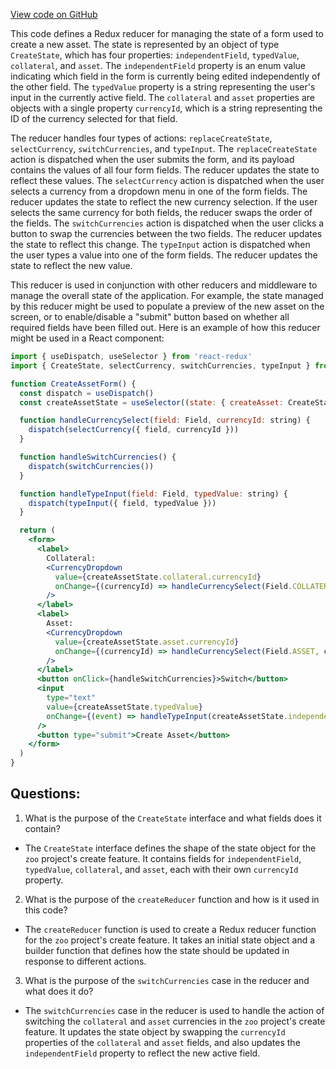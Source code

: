 [View code on GitHub](zoo-labs/zoo/blob/master/core/src/state/create/reducer.ts)

This code defines a Redux reducer for managing the state of a form used to create a new asset. The state is represented by an object of type `CreateState`, which has four properties: `independentField`, `typedValue`, `collateral`, and `asset`. The `independentField` property is an enum value indicating which field in the form is currently being edited independently of the other field. The `typedValue` property is a string representing the user's input in the currently active field. The `collateral` and `asset` properties are objects with a single property `currencyId`, which is a string representing the ID of the currency selected for that field.

The reducer handles four types of actions: `replaceCreateState`, `selectCurrency`, `switchCurrencies`, and `typeInput`. The `replaceCreateState` action is dispatched when the user submits the form, and its payload contains the values of all four form fields. The reducer updates the state to reflect these values. The `selectCurrency` action is dispatched when the user selects a currency from a dropdown menu in one of the form fields. The reducer updates the state to reflect the new currency selection. If the user selects the same currency for both fields, the reducer swaps the order of the fields. The `switchCurrencies` action is dispatched when the user clicks a button to swap the currencies between the two fields. The reducer updates the state to reflect this change. The `typeInput` action is dispatched when the user types a value into one of the form fields. The reducer updates the state to reflect the new value.

This reducer is used in conjunction with other reducers and middleware to manage the overall state of the application. For example, the state managed by this reducer might be used to populate a preview of the new asset on the screen, or to enable/disable a "submit" button based on whether all required fields have been filled out. Here is an example of how this reducer might be used in a React component:

```jsx
import { useDispatch, useSelector } from 'react-redux'
import { CreateState, selectCurrency, switchCurrencies, typeInput } from './zoo'

function CreateAssetForm() {
  const dispatch = useDispatch()
  const createAssetState = useSelector((state: { createAsset: CreateState }) => state.createAsset)

  function handleCurrencySelect(field: Field, currencyId: string) {
    dispatch(selectCurrency({ field, currencyId }))
  }

  function handleSwitchCurrencies() {
    dispatch(switchCurrencies())
  }

  function handleTypeInput(field: Field, typedValue: string) {
    dispatch(typeInput({ field, typedValue }))
  }

  return (
    <form>
      <label>
        Collateral:
        <CurrencyDropdown
          value={createAssetState.collateral.currencyId}
          onChange={(currencyId) => handleCurrencySelect(Field.COLLATERAL, currencyId)}
        />
      </label>
      <label>
        Asset:
        <CurrencyDropdown
          value={createAssetState.asset.currencyId}
          onChange={(currencyId) => handleCurrencySelect(Field.ASSET, currencyId)}
        />
      </label>
      <button onClick={handleSwitchCurrencies}>Switch</button>
      <input
        type="text"
        value={createAssetState.typedValue}
        onChange={(event) => handleTypeInput(createAssetState.independentField, event.target.value)}
      />
      <button type="submit">Create Asset</button>
    </form>
  )
}
```
## Questions: 
 1. What is the purpose of the `CreateState` interface and what fields does it contain?
- The `CreateState` interface defines the shape of the state object for the `zoo` project's create feature. It contains fields for `independentField`, `typedValue`, `collateral`, and `asset`, each with their own `currencyId` property.

2. What is the purpose of the `createReducer` function and how is it used in this code?
- The `createReducer` function is used to create a Redux reducer function for the `zoo` project's create feature. It takes an initial state object and a builder function that defines how the state should be updated in response to different actions.

3. What is the purpose of the `switchCurrencies` case in the reducer and what does it do?
- The `switchCurrencies` case in the reducer is used to handle the action of switching the `collateral` and `asset` currencies in the `zoo` project's create feature. It updates the state object by swapping the `currencyId` properties of the `collateral` and `asset` fields, and also updates the `independentField` property to reflect the new active field.